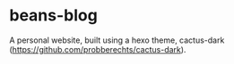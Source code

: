 # beans-blog
A personal website, built using a hexo theme, cactus-dark (https://github.com/probberechts/cactus-dark).
